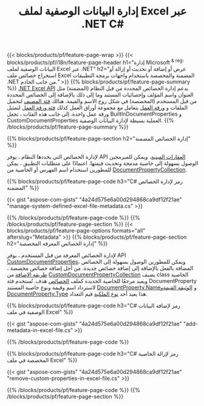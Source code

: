 ﻿---
title: إدارة البيانات الوصفية لملف Excel عبر .NET C#
url: /ar/net/metadata/
description: اعرض البيانات الوصفية لملفات Excel أو أضفها أو عدلها أو أزلها أو استخرجها باستخدام سطور قليلة فقط من التعليمات البرمجية C#
---
{{< blocks/products/pf/feature-page-wrap >}}
{{< blocks/products/pf/i18n/feature-page-header h1="إدارة Microsoft <sup> & reg؛ </sup> البيانات الوصفية لملف Excel عبر .NET" h2="عرض أو إضافة أو تحديث أو إزالة أو استخراج خصائص ملف Excel المضمنة والمخصصة باستخدام واجهات برمجة التطبيقات .NET من جانب الخادم." >}}
{{% blocks/products/pf/feature-page-summary %}}
[.NET Excel API](/cells/net/) يدعم إدارة الخصائص المحددة من قبل النظام (المضمنة) مثل العنوان واسم المؤلف وإحصائيات المستند وما إلى ذلك بالإضافة إلى الخصائص المحددة من قبل المستخدم (المخصصة) في شكل زوج الاسم والقيمة. هنالك [فئة المصنف](https://reference.aspose.com/cells/net/aspose.cells/workbook) لتحميل الملفات و [ورقة العمل](https://reference.aspose.com/cells/net/aspose.cells/worksheetcollection) يتعامل مع مجموعة أوراق العمل كذلك [فئة ورقة العمل](https://reference.aspose.com/cells/net/aspose.cells/worksheet) لتمثيل ورقة عمل واحدة. إلى جانب هذه الفئات ، تجعل BuiltInDocumentProperties و CustomDocumentProperties العملية بسيطة لإدارة البيانات الوصفية. 
{{% /blocks/products/pf/feature-page-summary %}}

{{% blocks/products/pf/feature-page-section h2="إدارة الخصائص المضمنة" %}}

لإدارة الخصائص التي يحددها النظام ، يوفر API [العقارات المبنية](https://reference.aspose.com/cells/net/aspose.cells/workbook/properties/builtindocumentproperties)، ويمكن للمبرمجين الوصول بسهولة إلى خاصية مدمجة وتحديث قيمتها. اعتمادًا على متطلبات التطبيق ، يمكن للمطورين استخدام اسم الفهرس أو الخاصية من [DocumentPropertyCollection](https://reference.aspose.com/cells/net/aspose.cells.properties/documentpropertycollection). 

{{% blocks/products/pf/feature-page-code h3="C# رمز لإدارة الخصائص المضمنة" %}}

{{< gist "aspose-com-gists" "4a24d575e6a00d294868ca9df12f21ae" "manage-system-defined-excel-file-metadata.cs" >}}

{{% /blocks/products/pf/feature-page-code %}}
{{% /blocks/products/pf/feature-page-section %}}
{{< blocks/products/pf/feature-page-options formats="all" afterslug="Metadata" >}}
{{% blocks/products/pf/feature-page-section h2="إدارة الخصائص المعرفة المخصصة" %}}

لإدارة الخصائص المعرفة من قبل المستخدم ، يوفر API [CustomDocumentProperties](https://reference.aspose.com/cells/net/aspose.cells/workbook/properties/customdocumentproperties)، ويمكن للمطورين الوصول بسهولة إلى الخصائص المضافة بالفعل بالإضافة إلى إضافة خصائص جديدة. من أجل إضافة خصائص مخصصة ، [طريقة الإضافة](https://reference.aspose.com/cells/net/aspose.cells.properties/customdocumentpropertycollection/methods/add/index) من [CustomDocumentPropertyCollection](https://reference.aspose.com/cells/net/aspose.cells.properties/customdocumentpropertycollection) يضيف class الخاصية ويعيد مرجعًا للخاصية الجديدة كملف [الخصائص](https://reference.aspose.com/cells/net/aspose.cells.properties/documentproperty) هدف. تُستخدم فئة DocumentProperty لاسترداد اسم وقيمة ونوع خاصية المستند [DocumentProperty.Name](https://reference.aspose.com/cells/net/aspose.cells.properties/documentproperty/properties/name)و [الوثيقة القيمة](https://reference.aspose.com/cells/net/aspose.cells.properties/documentproperty/properties/value)و  [DocumentProperty.Type](https://reference.aspose.com/cells/net/aspose.cells.properties/documentproperty/properties/type) هذا يعيد أحد [نوع الملكية](https://reference.aspose.com/cells/net/aspose.cells.properties/propertytype) قيم التعداد. 
 
{{% blocks/products/pf/feature-page-code h3="C# رمز لإضافة البيانات الوصفية في ملف Excel" %}}

{{< gist "aspose-com-gists" "4a24d575e6a00d294868ca9df12f21ae" "add-metadata-in-excel-file.cs" >}}

{{% /blocks/products/pf/feature-page-code %}}


{{% blocks/products/pf/feature-page-code h3="C# رمز لإزالة الخاصية المخصصة في ملف Excel" %}}

{{< gist "aspose-com-gists" "4a24d575e6a00d294868ca9df12f21ae" "remove-custom-properties-in-excel-file.cs" >}}

{{% /blocks/products/pf/feature-page-code %}}
{{% /blocks/products/pf/feature-page-section %}}
